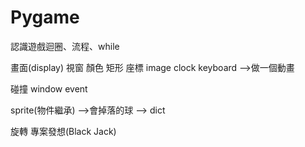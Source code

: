 # Pygame

認識遊戲迴圈、流程、while

畫面(display) 視窗
顏色
矩形 座標 image
clock
keyboard
-->做一個動畫

碰撞
window event

sprite(物件繼承)
-->會掉落的球
-->
dict

旋轉
專案發想(Black Jack)
